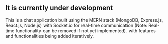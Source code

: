## It is currently under development
This is a chat application built using the MERN stack (MongoDB, Express.js, React.js, Node.js) with Socket.io for real-time communication (Note: Real-time functionality can be removed if not yet implemented). with features and functionalities being added iteratively.
